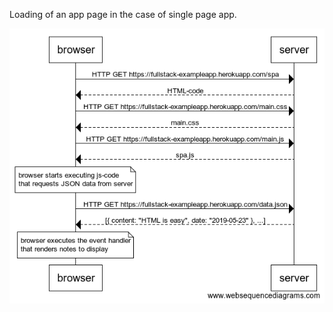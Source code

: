 Loading of an app page in the case of single page app.

![loading of a page in the case of single page app](images/0_5.png "exercise 0.5")
